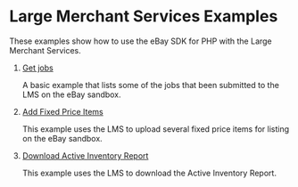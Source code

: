 # Large Merchant Services Examples

These examples show how to use the eBay SDK for PHP with the Large Merchant Services.

1. [Get jobs](https://github.com/davidtsadler/ebay-sdk-examples/blob/master/large-merchant-services/01-get-jobs.php)

   A basic example that lists some of the jobs that been submitted to the LMS on the eBay sandbox.

1. [Add Fixed Price Items](https://github.com/davidtsadler/ebay-sdk-examples/blob/master/large-merchant-services/02-add-fixed-price-items.php)

   This example uses the LMS to upload several fixed price items for listing on the eBay sandbox.

1. [Download Active Inventory Report](https://github.com/davidtsadler/ebay-sdk-examples/blob/master/large-merchant-services/03-download-active-inventory-report.php)

   This example uses the LMS to download the Active Inventory Report.
